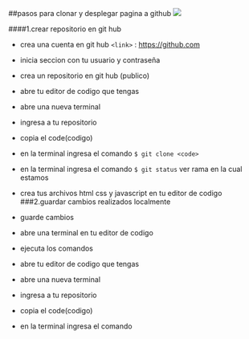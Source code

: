 
##pasos para clonar y desplegar pagina a github
![](https://logosmarcas.net/wp-content/uploads/2020/12/GitHub-Logo.png)


####1.crear repositorio en git hub
- crea una cuenta en git hub `<link>` : <https://github.com>
- inicia seccion con tu usuario y contraseña
- crea un repositorio en git hub (publico)
- abre tu editor de codigo que tengas
- abre una nueva terminal
- ingresa a tu repositorio
- copia el code(codigo)
- en la terminal ingresa el comando
`$ git clone <code>`

- en la terminal ingresa el comando
`$ git status`
ver rama en la cual estamos
- crea tus archivos html css y javascript en tu editor de codigo
###2.guardar cambios realizados localmente
- guarde cambios 
- abre una terminal en tu editor de codigo
- ejecuta los comandos 
- abre tu editor de codigo que tengas
- abre una nueva terminal
- ingresa a tu repositorio
- copia el code(codigo)
- en la terminal ingresa el comando